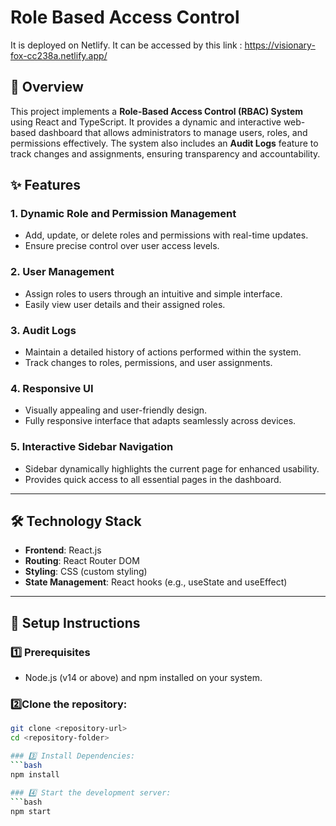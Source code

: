 # Role Based Access Control 

It is deployed on Netlify.
It can be accessed by this link : https://visionary-fox-cc238a.netlify.app/

## 📖 Overview
This project implements a **Role-Based Access Control (RBAC) System** using React and TypeScript. It provides a dynamic and interactive web-based dashboard that allows administrators to manage users, roles, and permissions effectively. The system also includes an **Audit Logs** feature to track changes and assignments, ensuring transparency and accountability.

## ✨ Features

### 1. Dynamic Role and Permission Management
- Add, update, or delete roles and permissions with real-time updates.
- Ensure precise control over user access levels.

### 2. User Management
- Assign roles to users through an intuitive and simple interface.
- Easily view user details and their assigned roles.

### 3. Audit Logs
- Maintain a detailed history of actions performed within the system.
- Track changes to roles, permissions, and user assignments.

### 4. Responsive UI
- Visually appealing and user-friendly design.
- Fully responsive interface that adapts seamlessly across devices.

### 5. Interactive Sidebar Navigation
- Sidebar dynamically highlights the current page for enhanced usability.
- Provides quick access to all essential pages in the dashboard.

---

## 🛠️ Technology Stack

- **Frontend**: React.js
- **Routing**: React Router DOM
- **Styling**: CSS (custom styling)
- **State Management**: React hooks (e.g., useState and useEffect)

---

## 🚀 Setup Instructions

### 1️⃣ Prerequisites
- Node.js (v14 or above) and npm installed on your system.

### 2️⃣Clone the repository:
   ```bash
   git clone <repository-url>
   cd <repository-folder>

### 3️⃣ Install Dependencies:
   ```bash
   npm install

### 4️⃣ Start the development server:
   ```bash
   npm start
